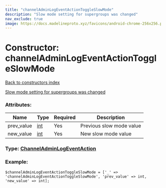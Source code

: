 ```yaml
---
title: "channelAdminLogEventActionToggleSlowMode"
description: "Slow mode setting for supergroups was changed"
nav_exclude: true
image: https://docs.madelineproto.xyz/favicons/android-chrome-256x256.png
---
```

# Constructor: channelAdminLogEventActionToggleSlowMode  
[Back to constructors index](/API_docs/constructors/index.html)



[Slow mode setting for supergroups was changed](../methods/channels.toggleSlowMode.html)

### Attributes:

| Name     |    Type       | Required | Description |
|----------|---------------|----------|-------------|
|prev\_value|[int](/API_docs/types/int.html) | Yes|Previous slow mode value|
|new\_value|[int](/API_docs/types/int.html) | Yes|New slow mode value|



### Type: [ChannelAdminLogEventAction](/API_docs/types/ChannelAdminLogEventAction.html)


### Example:

```
$channelAdminLogEventActionToggleSlowMode = ['_' => 'channelAdminLogEventActionToggleSlowMode', 'prev_value' => int, 'new_value' => int];
```  
